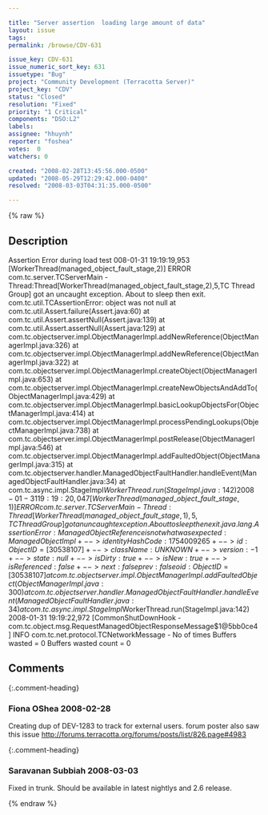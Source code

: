 ```yaml
---

title: "Server assertion  loading large amount of data"
layout: issue
tags: 
permalink: /browse/CDV-631

issue_key: CDV-631
issue_numeric_sort_key: 631
issuetype: "Bug"
project: "Community Development (Terracotta Server)"
project_key: "CDV"
status: "Closed"
resolution: "Fixed"
priority: "1 Critical"
components: "DSO:L2"
labels: 
assignee: "hhuynh"
reporter: "foshea"
votes:  0
watchers: 0

created: "2008-02-28T13:45:56.000-0500"
updated: "2008-05-29T12:29:42.000-0400"
resolved: "2008-03-03T04:31:35.000-0500"

---
```




{% raw %}



## Description

<div markdown="1" class="description">

Assertion Error during load test
 008-01-31 19:19:19,953 [WorkerThread(managed\_object\_fault\_stage,2)] ERROR com.tc.server.TCServerMain - Thread:Thread[WorkerThread(managed\_object\_fault\_stage,2),5,TC Thread Group] got an uncaught exception. About to sleep then exit.
com.tc.util.TCAssertionError: object was not null
at com.tc.util.Assert.failure(Assert.java:60)
at com.tc.util.Assert.assertNull(Assert.java:139)
at com.tc.util.Assert.assertNull(Assert.java:129)
at com.tc.objectserver.impl.ObjectManagerImpl.addNewReference(ObjectManagerImpl.java:326)
at com.tc.objectserver.impl.ObjectManagerImpl.addNewReference(ObjectManagerImpl.java:322)
at com.tc.objectserver.impl.ObjectManagerImpl.createObject(ObjectManagerImpl.java:653)
at com.tc.objectserver.impl.ObjectManagerImpl.createNewObjectsAndAddTo(ObjectManagerImpl.java:429)
at com.tc.objectserver.impl.ObjectManagerImpl.basicLookupObjectsFor(ObjectManagerImpl.java:414)
at com.tc.objectserver.impl.ObjectManagerImpl.processPendingLookups(ObjectManagerImpl.java:738)
at com.tc.objectserver.impl.ObjectManagerImpl.postRelease(ObjectManagerImpl.java:546)
at com.tc.objectserver.impl.ObjectManagerImpl.addFaultedObject(ObjectManagerImpl.java:315)
at com.tc.objectserver.handler.ManagedObjectFaultHandler.handleEvent(ManagedObjectFaultHandler.java:34)
at com.tc.async.impl.StageImpl$WorkerThread.run(StageImpl.java:142)
2008-01-31 19:19:20,047 [WorkerThread(managed\_object\_fault\_stage,1)] ERROR com.tc.server.TCServerMain - Thread:Thread[WorkerThread(managed\_object\_fault\_stage,1),5,TC Thread Group] got an uncaught exception. About to sleep then exit.
java.lang.AssertionError: ManagedObjectReference is not what was expected : ManagedObjectImpl
    +--> identityHashCode: 1754009265
    +--> id: ObjectID=[30538107]
    +--> className: UNKNOWN
    +--> version:-1
    +--> state: null
    +--> isDirty:true +--> isNew:true +--> isReferenced:false
    +--> next: false prev: false oid : ObjectID=[30538107]
at com.tc.objectserver.impl.ObjectManagerImpl.addFaultedObject(ObjectManagerImpl.java:300)
at com.tc.objectserver.handler.ManagedObjectFaultHandler.handleEvent(ManagedObjectFaultHandler.java:34)
at com.tc.async.impl.StageImpl$WorkerThread.run(StageImpl.java:142)
2008-01-31 19:19:22,972 [CommonShutDownHook - com.tc.object.msg.RequestManagedObjectResponseMessage$1@5bb0ce4] INFO com.tc.net.protocol.TCNetworkMessage - No of times Buffers wasted = 0 Buffers wasted count = 0


</div>

## Comments


{:.comment-heading}
### **Fiona OShea** <span class="date">2008-02-28</span>

<div markdown="1" class="comment">

Creating dup of DEV-1283 to track for external users.  forum poster also saw this issue http://forums.terracotta.org/forums/posts/list/826.page#4983

</div>


{:.comment-heading}
### **Saravanan Subbiah** <span class="date">2008-03-03</span>

<div markdown="1" class="comment">

Fixed in trunk. Should be available in latest nightlys and 2.6 release.

</div>



{% endraw %}
